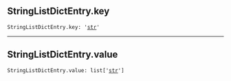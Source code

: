 

## StringListDictEntry.key

<pre class="language-python"><code><span class="source python"><span class="meta qualified-name python"><span class="meta generic-name python">StringListDictEntry</span><span class="punctuation accessor dot python">.</span><span class="meta generic-name python">key</span></span><span class="punctuation separator annotation variable python">:</span> <span class="meta string python"><span class="string quoted single python"><span class="punctuation definition string begin python">&#39;</span></span></span><span class="meta string python"><span class="string quoted single python"><a href="/lib/str">str</a><span class="punctuation definition string end python">&#39;</span></span></span></span></code></pre>

***

## StringListDictEntry.value

<pre class="language-python"><code><span class="source python"><span class="meta qualified-name python"><span class="meta generic-name python">StringListDictEntry</span><span class="punctuation accessor dot python">.</span><span class="meta generic-name python">value</span></span><span class="punctuation separator annotation variable python">:</span> <span class="meta item-access python"><span class="meta qualified-name python"><span class="support type python">list</span></span></span><span class="meta item-access python"><span class="punctuation section brackets begin python">[</span></span><span class="meta item-access arguments python"><span class="meta string python"><span class="string quoted single python"><span class="punctuation definition string begin python">&#39;</span></span></span><span class="meta string python"><span class="string quoted single python"><a href="/lib/str">str</a><span class="punctuation definition string end python">&#39;</span></span></span></span><span class="meta item-access python"><span class="punctuation section brackets end python">]</span></span></span></code></pre>
